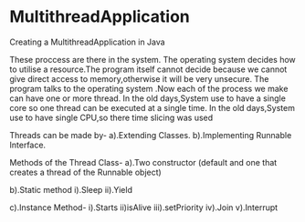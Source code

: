 # MultithreadApplication
Creating a MultithreadApplication in Java 

These proccess are there in the system. The operating system decides how to utilise a resource.The program itself cannot decide because we cannot 
give direct access to memory,otherwise it will be very unsecure. The program talks to the operating system .Now each of the process we make can have 
one or more thread.
In the old days,System use to have a single core so one thread can be executed at a single time.
In the old days,System use to have single CPU,so there time slicing was used  

Threads can be made by-
a).Extending Classes.
b).Implementing Runnable Interface.

Methods of the Thread Class-
a).Two constructor (default and one that creates a thread of the Runnable object)

b).Static method 
i).Sleep
ii).Yield

c).Instance Method-
i).Starts
ii)isAlive
iii).setPriority
iv).Join
v).Interrupt

